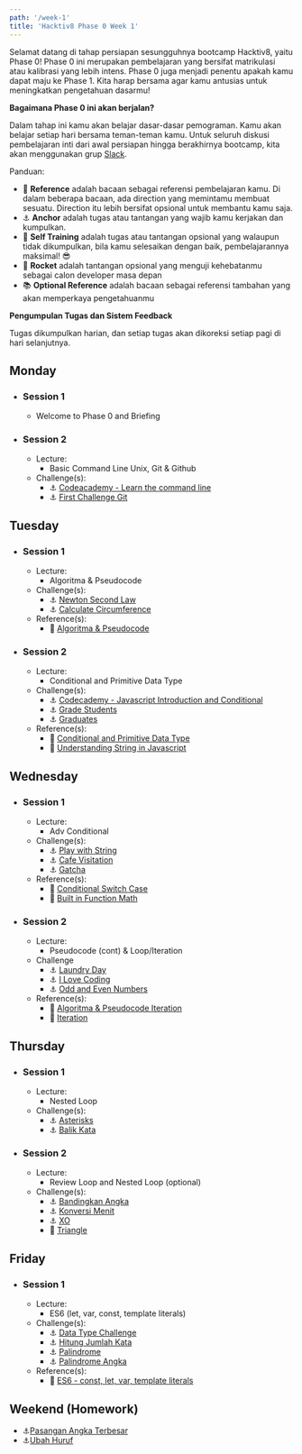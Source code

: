 ```yaml
---
path: '/week-1'
title: 'Hacktiv8 Phase 0 Week 1'
---
```


Selamat datang di tahap persiapan sesungguhnya bootcamp Hacktiv8, yaitu Phase 0! Phase 0 ini merupakan pembelajaran yang bersifat matrikulasi atau kalibrasi yang lebih intens. Phase 0 juga menjadi penentu apakah kamu dapat maju ke Phase 1. Kita harap bersama agar kamu antusias untuk meningkatkan pengetahuan dasarmu!

**Bagaimana Phase 0 ini akan berjalan?**

Dalam tahap ini kamu akan belajar dasar-dasar pemograman. Kamu akan belajar setiap hari bersama teman-teman kamu.
Untuk seluruh diskusi pembelajaran inti dari awal persiapan hingga berakhirnya bootcamp, kita akan menggunakan grup [Slack](https://slack.com/).

Panduan:

- :notebook_with_decorative_cover: **Reference** adalah bacaan sebagai referensi pembelajaran kamu. Di dalam beberapa bacaan, ada direction yang memintamu membuat sesuatu. Direction itu lebih bersifat opsional untuk membantu kamu saja.
- :anchor: **Anchor** adalah tugas atau tantangan yang wajib kamu kerjakan dan kumpulkan.
- 💪 **Self Training** adalah tugas atau tantangan opsional yang walaupun tidak dikumpulkan, bila kamu selesaikan dengan baik, pembelajarannya maksimal! 😎
- :rocket: **Rocket** adalah tantangan opsional yang menguji kehebatanmu sebagai calon developer masa depan
- :books: **Optional Reference** adalah bacaan sebagai referensi tambahan yang akan memperkaya pengetahuanmu

**Pengumpulan Tugas dan Sistem Feedback**

Tugas dikumpulkan harian, dan setiap tugas akan dikoreksi setiap pagi di hari selanjutnya.

## Monday

- ### Session 1
  - Welcome to Phase 0 and Briefing
- ### Session 2
  - Lecture:
    - Basic Command Line Unix, Git & Github
  - Challenge(s):
    - :anchor: [Codeacademy - Learn the command line](https://www.codecademy.com/learn/learn-the-command-line)
    - :anchor: [First Challenge Git](/week-1/challenges/anchor-first-challenge-git)

## Tuesday

- ### Session 1

  - Lecture:
    - Algoritma & Pseudocode
  - Challenge(s):
    - :anchor: [Newton Second Law](/week-1/challenges/anchor-newton-second-law)
    - :anchor: [Calculate Circumference](/week-1/challenges/anchor-calculate-circumference)
  - Reference(s):
    - :notebook_with_decorative_cover: [Algoritma & Pseudocode](/week-1/references/algorithm-pseudocode-conditional)

- ### Session 2

  - Lecture:
    - Conditional and Primitive Data Type
  - Challenge(s):
    - :anchor: [Codecademy - Javascript Introduction and Conditional](https://www.codecademy.com/learn/introduction-to-javascript)
    - :anchor: [Grade Students](/week-1/challenges/anchor-grade-students)
    - :anchor: [Graduates](/week-1/challenges/anchor-graduates)
  - Reference(s):
    - :notebook_with_decorative_cover: [Conditional and Primitive Data Type](/week-1/references/js-first-time)
    - :notebook_with_decorative_cover: [Understanding String in Javascript](/week-1/references/js-string-reference)

## Wednesday

- ### Session 1

  - Lecture:
    - Adv Conditional
  - Challenge(s):
    - :anchor: [Play with String](/week-1/challenges/anchor-play-with-string)
    - :anchor: [Cafe Visitation](/week-1/challenges/anchor-cafe-visitation)
    - :anchor: [Gatcha](/week-1/challenges/anchor-gatcha)
  - Reference(s):
    - :notebook_with_decorative_cover: [Conditional Switch Case](/week-1/references/js-first-time-switch-case)
    - :notebook_with_decorative_cover: [Built in Function Math](/week-1/references/math)

- ### Session 2

  - Lecture:
    - Pseudocode (cont) & Loop/Iteration
  - Challenge
    - :anchor: [Laundry Day](/week-1/challenges/anchor-laundry-day)
    - :anchor: [I Love Coding](/week-1/challenges/anchor-i-love-coding)
    - :anchor: [Odd and Even Numbers](/week-1/challenges/anchor-odd-even-numbers)
  - Reference(s):
    - :notebook_with_decorative_cover: [Algoritma & Pseudocode Iteration](/week-1/references/algoritma-loop)
    - :notebook_with_decorative_cover: [Iteration](/week-1/references/js-first-time)

## Thursday

- ### Session 1
  - Lecture:
    - Nested Loop
  - Challenge(s):
    - :anchor: [Asterisks](/week-1/challenges/anchor-asterisk)
    - :anchor: [Balik Kata](/week-1/challenges/anchor-balik-kata)
- ### Session 2
  - Lecture:
    - Review Loop and Nested Loop (optional)
  - Challenge(s):
    - :anchor: [Bandingkan Angka](/week-1/challenges/anchor-bandingkan-angka)
    - :anchor: [Konversi Menit](/week-1/challenges/anchor-konversi-menit)
    - :anchor: [XO](/week-1/challenges/anchor-xo)
    - :rocket: [Triangle](/week-1/challenges/rocket-triangle)

## Friday

- ### Session 1

  - Lecture:
    - ES6 (let, var, const, template literals)
  - Challenge(s):
    - :anchor: [Data Type Challenge](/week-1/challenges/anchor-data-type)
    - :anchor: [Hitung Jumlah Kata](/week-1/challenges/anchor-hitung-jumlah-kata)
    - :anchor: [Palindrome](/week-1/challenges/anchor-palindrome)
    - :anchor: [Palindrome Angka](/week-1/challenges/anchor-palindrome-angka)
  - Reference(s):
    - :notebook_with_decorative_cover: [ES6 - const, let, var, template literals](/week-1/references/es6)

## Weekend (Homework)

- :anchor:[Pasangan Angka Terbesar](/week-1/challenges/anchor-pasangan-angka-terbesar)
- :anchor:[Ubah Huruf](/week-1/challenges/anchor-ubah-huruf)
